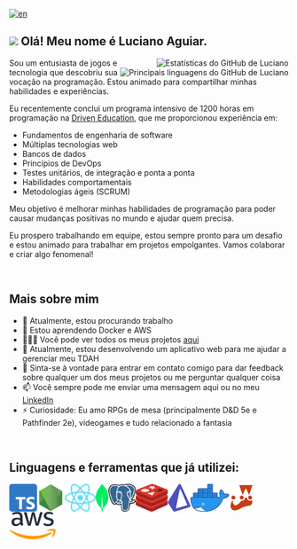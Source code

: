 [![en](https://img.shields.io/badge/lang-en-red.svg)](https://github.com/Luciano-Rangel-Aguiar/Luciano-Ragel-Aguiar/blob/main/README.md)

## <img src="https://media.giphy.com/media/hvRJCLFzcasrR4ia7z/giphy.gif" width="5%"> Olá! Meu nome é Luciano Aguiar.

<img src="https://github-readme-stats.vercel.app/api?username=Luciano-Rangel-Aguiar&theme=transparent&locale=pt-br&card_width=500" alt="Estatísticas do GitHub de Luciano" align="right"/>
<img src="https://github-readme-stats.vercel.app/api/top-langs/?username=Luciano-Rangel-Aguiar&layout=compact&theme=transparent&locale=pt-br&card_width=500" alt="Principais linguagens do GitHub de Luciano" align="right"/>

Sou um entusiasta de jogos e tecnologia que descobriu sua vocação na programação. Estou animado para compartilhar minhas habilidades e experiências.

Eu recentemente conclui um programa intensivo de 1200 horas em programação na [Driven Education](https://www.driven.com.br/), que me proporcionou experiência em:

- Fundamentos de engenharia de software
- Múltiplas tecnologias web
- Bancos de dados
- Princípios de DevOps
- Testes unitários, de integração e ponta a ponta
- Habilidades comportamentais
- Metodologias ágeis (SCRUM)

Meu objetivo é melhorar minhas habilidades de programação para poder causar mudanças positivas no mundo e ajudar quem precisa.

Eu prospero trabalhando em equipe, estou sempre pronto para um desafio e estou animado para trabalhar em projetos empolgantes. Vamos colaborar e criar algo fenomenal!

<br/>

## Mais sobre mim

- 🔭 Atualmente, estou procurando trabalho
- 🌱 Estou aprendendo Docker e AWS
- 👨🏻‍💻 Você pode ver todos os meus projetos [aqui](https://github.com/Luciano-Rangel-Aguiar?tab=repositories)
- 🧠 Atualmente, estou desenvolvendo um aplicativo web para me ajudar a gerenciar meu TDAH
- 💬 Sinta-se à vontade para entrar em contato comigo para dar feedback sobre qualquer um dos meus projetos ou me perguntar qualquer coisa
- 📫 Você sempre pode me enviar uma mensagem aqui ou no meu [LinkedIn](https://www.linkedin.com/in/luciano-aguiar-developer/)
- ⚡ Curiosidade: Eu amo RPGs de mesa (principalmente D&D 5e e Pathfinder 2e), videogames e tudo relacionado a fantasia

<br/>
  
## Linguagens e ferramentas que já utilizei:

<a href="https://www.typescriptlang.org/"><img src="./img/Typescript_logo_2020.svg" alt="Typescript" height="50px" align="left"/></a>
<a href="https://nodejs.org/"><img src="./img/nodejs-3.svg" alt="Node.js" height="50px" align="left"/></a>
<a href="https://react.dev/"><img src="./img/React-icon.svg" alt="React" height="50px" align="left"/></a>
<a href="https://www.mongodb.com/"><img src="./img/MongoDB_Logomark_SpringGreen.svg" alt="MongoDB" height="50px" align="left"/></a>
<a href="https://www.postgresql.org/"><img src="./img/Postgresql_elephant.svg" alt="PostgreSQL" height="50px" align="left"/></a>
<a href="https://redis.io/"><img src="./img/redis-cube-red_white-rgb.png" alt="Redis" height="50px" align="left"/></a>
<a href="https://www.prisma.io/"><img src="./img/prisma.svg" alt="Prisma" height="50px" align="left"/></a>
<a href="https://www.docker.com/"><img src="./img/Moby-logo.webp" alt="Docker" height="50px" align="left"/></a>
<a href="https://jestjs.io/pt-BR/"><img src="./img/jest-logo.svg" alt="Jest" height="50px" align="left"/></a>
<a href="https://aws.amazon.com/"><img src="./img/Amazon_Web_Services_Logo.svg" alt="Amazon Web Services" height="50px" align="left"/></a>

